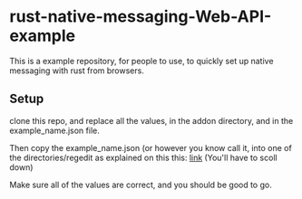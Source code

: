 # rust-native-messaging-Web-API-example
This is a example repository, for people to use, to quickly set up native messaging with rust from browsers.

## Setup
clone this repo, and replace all the values, in the addon directory, and in the example_name.json file.

Then copy the example_name.json (or however you know call it, into one of the directories/regedit as explained on this this: [link](https://developer.mozilla.org/en-US/docs/Mozilla/Add-ons/WebExtensions/Native_manifests) (You'll have to scoll down)

Make sure all of the values are correct, and you should be good to go.


